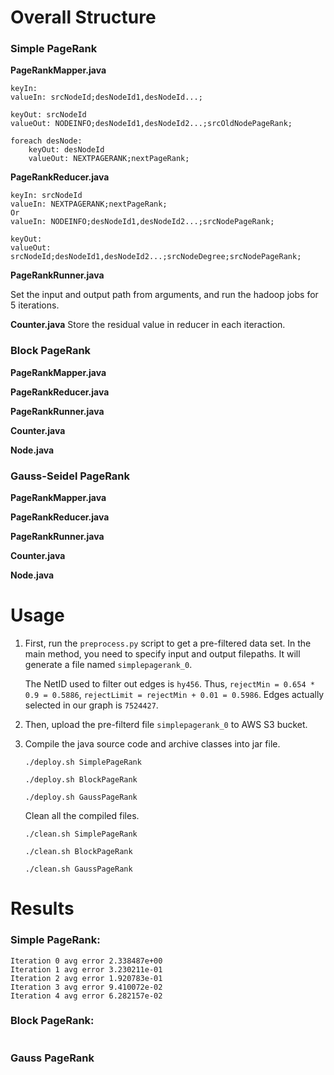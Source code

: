 # Overall Structure

### Simple PageRank

**PageRankMapper.java**  

```
keyIn:
valueIn: srcNodeId;desNodeId1,desNodeId...;
     
keyOut: srcNodeId
valueOut: NODEINFO;desNodeId1,desNodeId2...;srcOldNodePageRank;

foreach desNode:
	keyOut: desNodeId
	valueOut: NEXTPAGERANK;nextPageRank;
```

**PageRankReducer.java**

```
keyIn: srcNodeId
valueIn: NEXTPAGERANK;nextPageRank;
Or
valueIn: NODEINFO;desNodeId1,desNodeId2...;srcNodePageRank;

keyOut:
valueOut: srcNodeId;desNodeId1,desNodeId2...;srcNodeDegree;srcNodePageRank;
```

**PageRankRunner.java**

Set the input and output path from arguments, and run the hadoop jobs for 5 iterations.

**Counter.java**
Store the residual value in reducer in each iteraction.


### Block PageRank

**PageRankMapper.java**  

**PageRankReducer.java**

**PageRankRunner.java**

**Counter.java**

**Node.java**

### Gauss-Seidel PageRank

**PageRankMapper.java**  

**PageRankReducer.java**

**PageRankRunner.java**

**Counter.java**

**Node.java**


# Usage

1. First, run the `preprocess.py` script to get a pre-filtered data set. In the main method, you need to specify input and output filepaths. It will generate a file named `simplepagerank_0`.

	The NetID used to filter out edges is `hy456`. Thus, `rejectMin = 0.654 * 0.9 = 0.5886`, `rejectLimit = rejectMin + 0.01 = 0.5986`. Edges actually selected in our graph is `7524427`.

2. Then, upload the pre-filterd file `simplepagerank_0` to AWS S3 bucket.

3. Compile the java source code and archive classes into jar file.

	```
	./deploy.sh SimplePageRank
	```
	
	```
	./deploy.sh BlockPageRank
	```
	
	```
	./deploy.sh GaussPageRank
	```

	Clean all the compiled files.
	
	```
	./clean.sh SimplePageRank
	```
	
	```
	./clean.sh BlockPageRank
	```
	
	```
	./clean.sh GaussPageRank
	```


# Results

### Simple PageRank:

```
Iteration 0 avg error 2.338487e+00
Iteration 1 avg error 3.230211e-01
Iteration 2 avg error 1.920783e-01
Iteration 3 avg error 9.410072e-02
Iteration 4 avg error 6.282157e-02
```

### Block PageRank:

```
```

### Gauss PageRank

```
```
